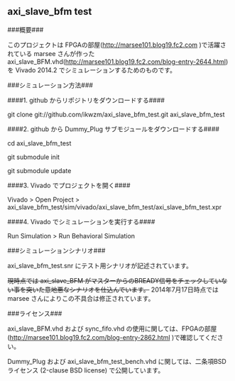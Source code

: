 axi_slave_bfm test
------------------

###概要###

このプロジェクトは FPGAの部屋(http://marsee101.blog19.fc2.com )で活躍されている marsee さんが作った axi_slave_BFM.vhd(http://marsee101.blog19.fc2.com/blog-entry-2644.html) を Vivado 2014.2 でシミュレーションするためのものです。

###シミュレーション方法###

####1. github からリポジトリをダウンロードする####

git clone git://github.com/ikwzm/axi_slave_bfm_test.git axi_slave_bfm_test

####2. github から Dummy_Plug サブモジュールをダウンロードする####

cd axi_slave_bfm_test

git submodule init

git submodule update

####3. Vivado でプロジェクトを開く####

Vivado > Open Project > axi_slave_bfm_test/sim/vivado/axi_slave_bfm_test/axi_slave_bfm_test.xpr

####4. Vivado でシミュレーションを実行する####

Run Simulation > Run Behavioral Simulation


###シミュレーションシナリオ###

axi_slave_bfm_test.snr にテスト用シナリオが記述されています。   

~~現時点では axi_slave_BFM がマスターからのBREADY信号をチェックしていない事を突いた意地悪なシナリオを仕込んでいます。~~
2014年7月17日時点では marsee さんによりこの不具合は修正されています。

###ライセンス###

axi_slave_BFM.vhd および sync_fifo.vhd の使用に関しては、FPGAの部屋(http://marsee101.blog19.fc2.com/blog-entry-2862.html )で確認してください。

Dummy_Plug および axi_slave_bfm_test_bench.vhd に関しては、二条項BSDライセンス (2-clause BSD license) で公開しています。

